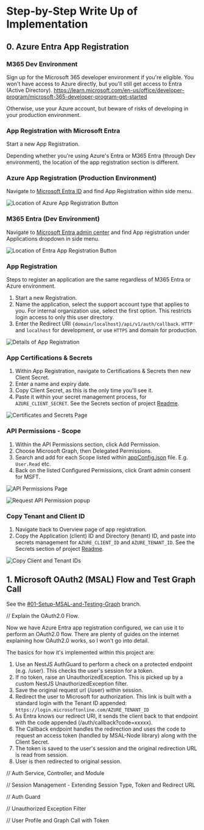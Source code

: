 # Step-by-Step Write Up of Implementation

## 0. Azure Entra App Registration

### M365 Dev Environment

Sign up for the Microsoft 365 developer environment if you're eligible. You won't have access to Azure directly, but you'll still get access to Entra (Active Directory).
<https://learn.microsoft.com/en-us/office/developer-program/microsoft-365-developer-program-get-started>

Otherwise, use your Azure account, but beware of risks of developing in your production environment.

### App Registration with Microsoft Entra

Start a new App Registration.

Depending whether you're using Azure's Entra or M365 Entra (through Dev environment), the location of the app registration section is different.

### Azure App Registration (Production Environment)

Navigate to [Microsoft Entra ID](https://portal.azure.com/#view/Microsoft_AAD_IAM/ActiveDirectoryMenuBlade/~/RegisteredApps) and find App Registration within side menu.

![Location of Azure App Registration Button](images/00-Entra/Azure-App-Registration.png)

### M365 Entra (Dev Environment)

Navigate to [Microsoft Entra admin center](https://entra.microsoft.com/#view/Microsoft_AAD_RegisteredApps/ApplicationsListBlade/quickStartType~/null/sourceType/Microsoft_AAD_IAM) and find App registration under Applications dropdown in side menu.

![Location of Entra App Registration Button](images/00-Entra/Entra-App-Registration.png)

### App Registration

Steps to register an application are the same regardless of M365 Entra or Azure environment.

1. Start a new Registration.
1. Name the application, select the support account type that applies to you. For internal organization use, select the first option. This restricts login access to only this user directory.
1. Enter the Redirect URI `{domain/localhost}/api/v1/auth/callback`. `HTTP` and `localhost` for development, or use `HTTPS` and domain for production.

![Details of App Registration](images/00-Entra/Register-an-Application.png)

### App Certifications & Secrets

1. Within App Registration, navigate to Certifications & Secrets then new Client Secret.
1. Enter a name and expiry date.
1. Copy Client Secret, as this is the only time you'll see it.
1. Paste it within your secret management process, for `AZURE_CLIENT_SECRET`.
See the Secrets section of project [Readme](../../README.md).

![Certificates and Secrets Page](images/00-Entra/Certificates-Secrets.png)

### API Permissions - Scope

1. Within the API Permissions section, click Add Permission.
1. Choose Microsoft Graph, then Delegated Permissions.
1. Search and add for each Scope listed within [appConfig.json](appConfig.json) file. E.g. `User.Read` etc.
1. Back on the listed Configured Permissions, click Grant admin consent for MSFT.

![API Permissions Page](images/00-Entra/API-Permissions.png)

![Request API Permission popup](images/00-Entra/Request-API-Permissions.png)

### Copy Tenant and Client ID

1. Navigate back to Overview page of app registration.
1. Copy the Application (client) ID and Directory (tenant) ID, and paste into secrets management for `AZURE_CLIENT_ID` and `AZURE_TENANT_ID`.
See the Secrets section of project [Readme](../../README.md).

![Copy Client and Tenant IDs](images/00-Entra/Copy-Client-Tenant-IDs.png)

## 1. Microsoft OAuth2 (MSAL) Flow and Test Graph Call

See the [#01-Setup-MSAL-and-Testing-Graph](https://github.com/nickjfrench/ms-automation-graph-nestjs/tree/01-Setup-MSAL-and-Testing-Graph) branch.

// Explain the OAuth2.0 Flow.

Now we have Azure Entra app registration configured, we can use it to perform an OAuth2.0 flow.
There are plenty of guides on the internet explaining how OAuth2.0 works, so I won't go into detail.

The basics for how it's implemented within this project are:

1. Use an NestJS AuthGuard to perform a check on a protected endpoint (e.g. /user). This checks the user's session for a token.
1. If no token, raise an UnauthorizedException. This is picked up by a custom NestJS UnauthorizedException filter.
1. Save the original request url (/user) within session.
1. Redirect the user to Microsoft for authorization. This link is built with a standard login with the Tenant ID appended:
`https://login.microsoftonline.com/AZURE_TENANT_ID`
1. As Entra knows our redirect URI, it sends the client back to that endpoint with the code appended (/auth/callback?code=xxxxx).
1. The Callback endpoint handles the redirection and uses the code to request an access token (handled by MSAL-Node library) along with the Client Secret.
1. The token is saved to the user's session and the original redirection URL is read from session.
1. User is then redirected to original session.

// Auth Service, Controller, and Module

// Session Management - Extending Session Type, Token and Redirect URL

// Auth Guard

// Unauthorized Exception Filter

// User Profile and Graph Call with Token
